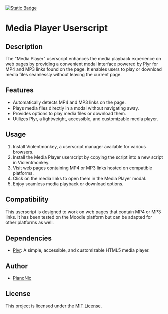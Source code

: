 [![Static Badge](https://img.shields.io/badge/Install-Script-dark_green?style=for-the-badge&color=dark_green)](https://github.com/BBBaden-Moodle-userscripts/MediaPlayer/raw/main/MediaPlayer.user.js)

# Media Player Userscript

## Description
The "Media Player" userscript enhances the media playback experience on web pages by providing a convenient modal interface powered by [Plyr](https://github.com/sampotts/plyr) for MP4 and MP3 links found on the page. It enables users to play or download media files seamlessly without leaving the current page.

## Features
- Automatically detects MP4 and MP3 links on the page.
- Plays media files directly in a modal without navigating away.
- Provides options to play media files or download them.
- Utilizes Plyr, a lightweight, accessible, and customizable media player.

## Usage
1. Install Violentmonkey, a userscript manager available for various browsers.
2. Install the Media Player userscript by copying the script into a new script in Violentmonkey.
3. Visit web pages containing MP4 or MP3 links hosted on compatible platforms.
4. Click on the media links to open them in the Media Player modal.
5. Enjoy seamless media playback or download options.

## Compatibility
This userscript is designed to work on web pages that contain MP4 or MP3 links. It has been tested on the Moodle platform but can be adapted for other platforms as well.

## Dependencies
- [Plyr](https://github.com/sampotts/plyr): A simple, accessible, and customizable HTML5 media player.

## Author
- [PianoNic](https://github.com/PianoNic)

## License
This project is licensed under the [MIT License](LICENSE).
